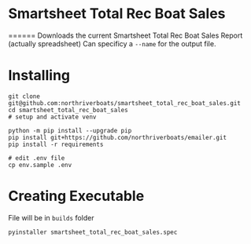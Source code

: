 # Smartsheet Total Rec Boat Sales
======
Downloads the current Smartsheet Total Rec Boat Sales Report (actually spreadsheet)
Can specificy a ```--name``` for the output file.

# Installing
```
git clone git@github.com:northriverboats/smartsheet_total_rec_boat_sales.git
cd smartsheet_total_rec_boat_sales
# setup and activate venv

python -m pip install --upgrade pip
pip install git+https://github.com/northriverboats/emailer.git
pip install -r requirements

# edit .env file
cp env.sample .env
```

# Creating Executable
File will be in ```builds``` folder
```
pyinstaller smartsheet_total_rec_boat_sales.spec
```
